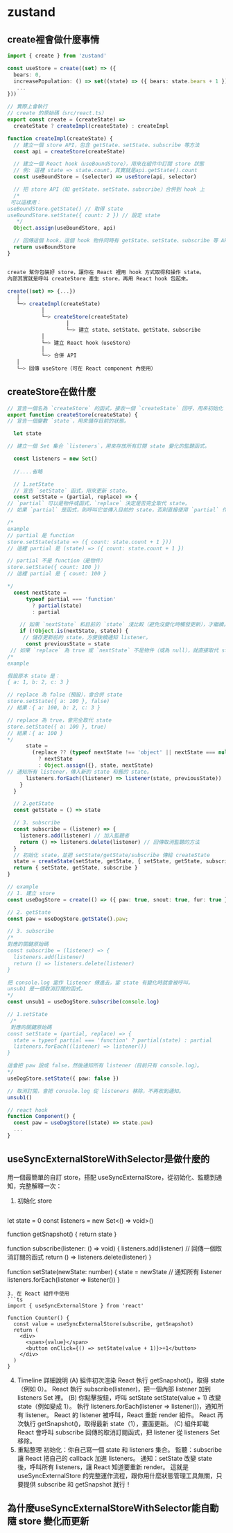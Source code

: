 # zustand

## create裡會做什麼事情

```ts
import { create } from 'zustand'

const useStore = create((set) => ({
  bears: 0,
  increasePopulation: () => set((state) => ({ bears: state.bears + 1 })),
   ...
}))

// 實際上會執行
// create 的原始碼（src/react.ts）
export const create = (createState) =>
  createState ? createImpl(createState) : createImpl

function createImpl(createState) {
  // 建立一個 store API，包含 getState、setState、subscribe 等方法
  const api = createStore(createState)

  // 建立一個 React hook（useBoundStore），用來在組件中訂閱 store 狀態
  // 例: 這裡 state => state.count，其實就是api.getState().count
  const useBoundStore = (selector) => useStore(api, selector)

  // 把 store API（如 getState、setState、subscribe）合併到 hook 上
  /*
 可以這樣用：
useBoundStore.getState() // 取得 state
useBoundStore.setState({ count: 2 }) // 設定 state
   */
  Object.assign(useBoundStore, api)

  // 回傳這個 hook，這個 hook 物件同時有 getState、setState、subscribe 等 API，可以在 component 外直接操作 store
  return useBoundStore
}


create 幫你包裝好 store，讓你在 React 裡用 hook 方式取得和操作 state。
內部其實就是呼叫 createStore 產生 store，再用 React hook 包起來。

create((set) => {...})
   │
   └─> createImpl(createState)
           │
           └─> createStore(createState)
                   │
                   └─> 建立 state、setState、getState、subscribe
           │
           └─> 建立 React hook（useStore）
           │
           └─> 合併 API
   │
   └─> 回傳 useStore（可在 React component 內使用）

```
## createStore在做什麼

``` ts
// 宣告一個名為 `createStore` 的函式，接收一個 `createState` 回呼，用來初始化 state 和 actions
export function createStore(createState) {
// 宣告一個變數 `state`，用來儲存目前的狀態。

  let state

// 建立一個 Set 集合 `listeners`，用來存放所有訂閱 state 變化的監聽函式。

  const listeners = new Set()
  
  //....省略

  // 1.setState
  // 宣告 `setState` 函式，用來更新 state。
  const setState = (partial, replace) => {
// `partial` 可以是物件或函式，`replace` 決定是否完全取代 state。
// 如果 `partial` 是函式，則呼叫它並傳入目前的 state，否則直接使用 `partial` 作為下一個 state。

/*
example
// partial 是 function
store.setState(state => ({ count: state.count + 1 }))
// 這裡 partial 是 (state) => ({ count: state.count + 1 })

// partial 不是 function（是物件）
store.setState({ count: 100 })
// 這裡 partial 是 { count: 100 }

*/
  const nextState =
      typeof partial === 'function'
        ? partial(state)
        : partial

    // 如果 `nextState` 和目前的 `state` 淺比較（避免沒變化時觸發更新），才繼續。
    if (!Object.is(nextState, state)) {
     // 儲存更新前的 state，方便後續通知 listener。
      const previousState = state
 // 如果 `replace` 為 true 或 `nextState` 不是物件（或為 null），就直接取代 state；否則用淺拷貝合併舊 state 和新 state。
/*
example

假設原本 state 是：
{ a: 1, b: 2, c: 3 }

// replace 為 false（預設），會合併 state
store.setState({ a: 100 }, false)
// 結果：{ a: 100, b: 2, c: 3 }

// replace 為 true，會完全取代 state
store.setState({ a: 100 }, true)
// 結果：{ a: 100 }
*/
      state =
        (replace ?? (typeof nextState !== 'object' || nextState === null))
          ? nextState
          : Object.assign({}, state, nextState)
// 通知所有 listener，傳入新的 state 和舊的 state。
      listeners.forEach((listener) => listener(state, previousState))
    }
  }

  // 2.getState
  const getState = () => state

  // 3. subscribe
  const subscribe = (listener) => {
    listeners.add(listener) // 加入監聽者
    return () => listeners.delete(listener) // 回傳取消監聽的方法
  }
  // 初始化 state，並把 setState/getState/subscribe 傳給 createState
  state = createState(setState, getState, { setState, getState, subscribe })
  return { setState, getState, subscribe }
}

// example
// 1. 建立 store
const useDogStore = create(() => ({ paw: true, snout: true, fur: true }))

// 2. getState
const paw = useDogStore.getState().paw;

// 3. subscribe
/* 
對應的關鍵原始碼
const subscribe = (listener) => {
  listeners.add(listener)
  return () => listeners.delete(listener)
}

把 console.log 當作 listener 傳進去，當 state 有變化時就會被呼叫。
unsub1 是一個取消訂閱的函式。
*/
const unsub1 = useDogStore.subscribe(console.log)

// 1.setState
 /*
 對應的關鍵原始碼
const setState = (partial, replace) => {
  state = typeof partial === 'function' ? partial(state) : partial
  listeners.forEach((listener) => listener())
}

這會把 paw 設成 false，然後通知所有 listener（目前只有 console.log）。
*/
useDogStore.setState({ paw: false })

// 取消訂閱，會把 console.log 從 listeners 移除，不再收到通知。
unsub1()

// react hook
function Component() {
  const paw = useDogStore((state) => state.paw)
  ...
}

```

## useSyncExternalStoreWithSelector是做什麼的
用一個最簡單的自訂 store，搭配 useSyncExternalStore，從初始化、監聽到通知，完整解釋一次：

1. 初始化 store
   ```ts
let state = 0
const listeners = new Set<() => void>()

function getSnapshot() {
  return state
}

function subscribe(listener: () => void) {
  listeners.add(listener)
  // 回傳一個取消訂閱的函式
  return () => listeners.delete(listener)
}

function setState(newState: number) {
  state = newState
  // 通知所有 listener
  listeners.forEach(listener => listener())
}
```
3. 在 React 組件中使用
```ts
import { useSyncExternalStore } from 'react'

function Counter() {
  const value = useSyncExternalStore(subscribe, getSnapshot)
  return (
    <div>
      <span>{value}</span>
      <button onClick={() => setState(value + 1)}>+1</button>
    </div>
  )
}
```
4. Timeline 詳細說明
(A) 組件初次渲染
React 執行 getSnapshot()，取得 state（例如 0）。
React 執行 subscribe(listener)，把一個內部 listener 加到 listeners Set 裡。
(B) 你點擊按鈕，呼叫 setState
setState(value + 1) 改變 state（例如變成 1）。
執行 listeners.forEach(listener => listener())，通知所有 listener。
React 的 listener 被呼叫，React 重新 render 組件。
React 再次執行 getSnapshot()，取得最新 state（1），畫面更新。
(C) 組件卸載
React 會呼叫 subscribe 回傳的取消訂閱函式，把 listener 從 listeners Set 移除。
5. 重點整理
初始化：你自己寫一個 state 和 listeners 集合。
監聽：subscribe 讓 React 把自己的 callback 加進 listeners。
通知：setState 改變 state 後，呼叫所有 listeners，讓 React 知道要重新 render。
這就是 useSyncExternalStore 的完整運作流程，跟你用什麼狀態管理工具無關，只要提供 subscribe 和 getSnapshot 就行！

## 為什麼useSyncExternalStoreWithSelector能自動隨 store 變化而更新
